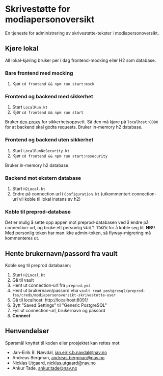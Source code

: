 # Skrivestøtte for modiapersonoversikt
En tjeneste for administrering av skrivestøtte-tekster i modiapersonoversikt.

## Kjøre lokal
All lokal-kjøring bruker per i dag frontend-mocking eller H2 som database.

### Bare frontend med mocking
1. Kjør `cd frontend && npm run start:mock`

### Frontend og backend med sikkerhet
1. Start `LocalRun.kt`
2. Kjør `cd frontend && npm run start`

Bruker [dev-proxy](https://github.com/navikt/dev-proxy) for sikkerhetsoppsett. Så den må kjøre på `localhost:8080` for at backend skal godta requests.
Bruker in-memory h2 database.

### Frontend og backend uten sikkerhet
1. Start `LocalRunNoSecurity.kt`
2. Kjør `cd frontend && npm run start:nosecurity`

Bruker in-memory h2 database.

### Backend mot ekstern database

1. Start `H2Local.kt`
2. Endre på connection url i `Configuration.kt` (utkommentert connection-url vil koble til lokal instans av h2)

### Koble til preprod-database
Det er mulig å sette opp appen mot preprod-databasen ved å endre på connection-url, og bruke ett personlig `VAULT_TOKEN`
for å koble seg til. **NB!!** Med personlig token har man ikke admin-token, så flyway-migrering må kommenteres ut.   

## Hente brukernavn/passord fra vault
Koble seg til preprod databasen;
1. Start `H2Local.kt`
2. Gå til vault
3. Hent ut connection-url fra `preprod.yml`
4. Hent ut brukernavn/passord vha `vault read postgresql/preprod-fss/creds/modiapersonoversikt-skrivestotte-user`
5. Gå til localhost: http://localhost:8091/ 
6. Bytt "Saved Settings" til "Generic PostgreSQL"
7. Fyll ut connection-url, brukernavn og passord
8. **Connect** 


## Henvendelser
Spørsmål knyttet til koden eller prosjektet kan rettes mot:

-   Jan-Eirik B. Nævdal, jan.eirik.b.navdal@nav.no
-   Andreas Bergman, andreas.bergman@nav.no
-   Nicklas Utgaard, nicklas.utgaard@nav.no
-   Ankur Tade, ankur.tade@nav.no
